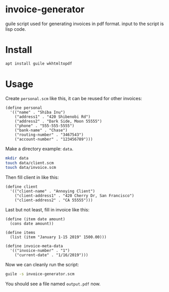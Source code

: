# invoice-generator

guile script used for generating invoices in pdf format. input to the script is lisp code.

# Install

```bash
apt install guile wkhtmltopdf
```

# Usage

Create `personal.scm` like this, it can be reused for other invoices:
```
(define personal
  '(("name" . "Shiba Inu")
    ("address1" . "420 Shibenobi Rd")
    ("address2" . "Dark Side, Moon 55555")
    ("phone" . "555-555-5555")
    ("bank-name" . "Chase")
    ("routing-number" . "3467543")
    ("account-number" . "123456789")))    
```

Make a directory example: `data`.

```bash
mkdir data
touch data/client.scm
touch data/invoice.scm
```

Then fill client in like this:

```
(define client
  '(("client-name" . "Annoying Client")
    ("client-address1" . "420 Cherry Dr, San Francisco")
    ("client-address2" . "CA 55555")))
```

Last but not least, fill in invoice like this:
```
(define (item date amount)
  (cons date amount))

(define items
  (list (item "January 1-15 2019" 1500.00)))

(define invoice-meta-data
  '(("invoice-number" . "1")
    ("current-date" . "1/16/2019")))
```

Now we can cleanly run the script:

```bash
guile -s invoice-generator.scm
```

You should see a file named `output.pdf` now.